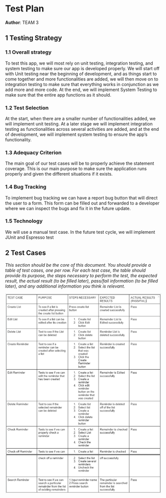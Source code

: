 # Test Plan



**Author**: TEAM 3

## 1 Testing Strategy



### 1.1 Overall strategy



To test this app, we will most rely on unit testing, integration testing, and system testing to make sure our app is developed properly. We will start off with Unit testing near the beginning of development, and as things start to come together and more functionalities are added, we will then move on to integration testing to make sure that everything works in conjunction as we add more and more code. At the end, we will implement System Testing to make sure that the entire app functions as it should.

### 1.2 Test Selection



At the start, when there are a smaller number of functionalities added, we will implement unit testing. At a later stage we will implement integration testing as functionalities across several activities are added, and at the end of development, we will implement system testing to ensure the app’s functionality.

### 1.3 Adequacy Criterion



The main goal of our test cases will be to properly achieve the statement coverage.
This is our main purpose to make sure the application runs properly and given the different situations if it exists.

### 1.4 Bug Tracking


To implement bug tracking we can have a report bug button that will direct the user to a form. This form can be filled out and forwarded to a developer where we can inspect the bugs and fix it in the future update.

### 1.5 Technology




We will use a manual test case. In the future test cycle, we will implement JUnit and Espresso test

## 2 Test Cases

*This section should be the core of this document. You should provide a table of test cases, one per row. For each test case, the table should provide its purpose, the steps necessary to perform the test, the expected result, the actual result (to be filled later), pass/fail information (to be filled later), and any additional information you think is relevant.*  

![](testplantable.png)

